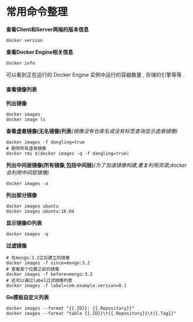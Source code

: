 # 常用命令整理

**查看Client和Server两端的版本信息**

```
docker version
```

**查看Docker Engine相关信息**

```
docker info
```

可以看到正在运行的 Docker Engine 实例中运行的容器数量 , 存储的引擎等等 .

#### 查看镜像列表

**列出镜像**

```
docker images
docker image ls
```

**查看虚悬镜像\(无名镜像\)列表**_\(镜像没有仓库名或没有标签查询显示虚悬镜像\)_

```
docker images -f dangling=true
# 删除所有虚悬镜像
docker rmi $(docker images -q -f dangling=true)
```

**列出中间层镜像\(所有镜像,包括中间层\)**_\(为了加速镜像构建,重复利用资源,docker会利用中间层镜像\)_

```
docker images -a
```

**列出部分镜像**

```
docker images ubuntu
docker images ubuntu:16.04
```

**显示镜像ID列表**

```
docker images -q
```

**过滤镜像**

```
# 在mongo:3.2之后建立的镜像
docker images -f since=mongo:3.2
# 查看某个位置之前的镜像
docker images -f before=mongo:3.2
# 还可以通过label过滤镜像列表
docker images -f label=com.example.version=0.1
```

**Go模板自定义列表**

```
docker images --format "{{.ID}}: {{.Repository}}"
docker images --format "table {{.ID}}\t{{.Repository}}\t{{.Tag}}"
```



